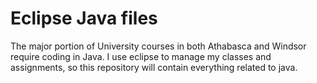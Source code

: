Eclipse Java files
===========
The major portion of University courses in both Athabasca and Windsor require coding in Java. I use eclipse to manage my classes and assignments, so this repository will contain everything related to java.
